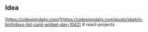 ## Idea

[https://uidesigndaily.com/](https://uidesigndaily.com/posts/sketch-birthdays-list-card-widget-day-1042)
#   r e a c t - p r o j e c t s  
 